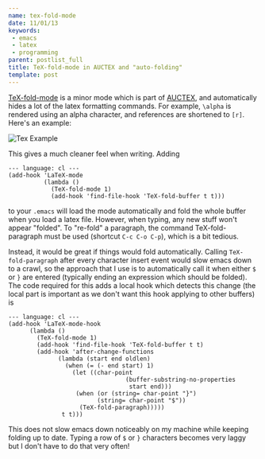 ```yaml
---
name: tex-fold-mode
date: 11/01/13
keywords:
 - emacs
 - latex
 - programming
parent: postlist_full
title: TeX-fold-mode in AUCTEX and "auto-folding"
template: post
---
```


[TeX-fold-mode](http://www.gnu.org/software/auctex/manual/auctex/Folding.html)
is a minor mode which is part of
[AUCTEX](http://www.gnu.org/software/auctex/), and automatically hides
a lot of the latex formatting commands. For example, `\alpha` is
rendered using an alpha character, and references are shortened to
`[r]`. Here's an example:

<div class="thumbnail">
<img alt="Tex Example" src="{{ url('tex-fold-mode-example.png') }}" />
</div>

This gives a much cleaner feel when writing. Adding

    --- language: cl ---
    (add-hook 'LaTeX-mode 
              (lambda ()
                (TeX-fold-mode 1)
                (add-hook 'find-file-hook 'TeX-fold-buffer t t)))

to your `.emacs` will load the mode automatically and fold the whole
buffer when you load a latex file. However, when typing, any new stuff
won't appear "folded". To "re-fold" a paragraph, the command
TeX-fold-paragraph must be used (shortcut `C-c C-o C-p`), which is a
bit tedious.

Instead, it would be great if things would fold automatically. Calling
`TeX-fold-paragraph` after every character insert event would slow
emacs down to a crawl, so the approach that I use is to automatically
call it when either `$` or `}` are entered (typically ending an
expression which should be folded). The code required for this adds a
local hook which detects this change (the local part is important as
we don't want this hook applying to other buffers) is

    --- language: cl ---
    (add-hook 'LaTeX-mode-hook 
          (lambda () 
            (TeX-fold-mode 1)
            (add-hook 'find-file-hook 'TeX-fold-buffer t t)
            (add-hook 'after-change-functions 
                  (lambda (start end oldlen) 
                    (when (= (- end start) 1)
                      (let ((char-point 
                                     (buffer-substring-no-properties 
                                      start end)))
                       (when (or (string= char-point "}")
                             (string= char-point "$"))
                        (TeX-fold-paragraph)))))
                   t t)))

This does not slow emacs down noticeably on my machine while keeping
folding up to date. Typing a row of `$` or `}` characters becomes very
laggy but I don't have to do that very often!
